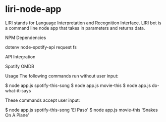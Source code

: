 # liri-node-app

LIRI stands for Language Interpretation and Recognition Interface. LIRI bot is a command line node app that takes in parameters and returns data.

NPM Dependencies

dotenv
node-spotify-api
request
fs

API Integration

Spotify
OMDB

Usage
The following commands run without user input:


$ node app.js spotify-this-song
$ node app.js movie-this
$ node app.js do-what-it-says

These commands accept user input:

$ node app.js spotify-this-song 'El Paso'
$ node app.js movie-this 'Snakes On A Plane'
